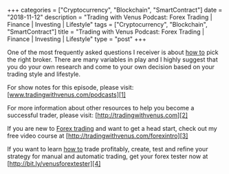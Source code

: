 +++
categories = ["Cryptocurrency", "Blockchain", "SmartContract"]
date = "2018-11-12"
description = "Trading with Venus Podcast: Forex Trading | Finance | Investing | Lifestyle"
tags = ["Cryptocurrency", "Blockchain", "SmartContract"]
title = "Trading with Venus Podcast: Forex Trading | Finance | Investing | Lifestyle"
type = "post"
+++

One of the most frequently asked questions I receiver is about [how to](https://www.playgroundfx.com/blog/forex-trading-how-to/)
pick the right broker. There are many variables in play and I highly
suggest that you do your own research and come to your own decision
based on your trading style and lifestyle.

For show notes for this episode, please visit:
[www.tradingwithvenus.com/podcasts][1]

For more information about other resources to help you become a
successful trader, please visit: [http://tradingwithvenus.com][2]

If you are new to [Forex trading](https://www.fintechee.com/forex-trading-strategies/) and want to get a head start, check out
my free video course at [http://tradingwithvenus.com/forexintro][3]

If you want to learn [how to](https://www.playgroundfx.com/blog/forex-trading-how-to/) trade profitably, create, test and refine
your strategy for manual and automatic trading, get your forex tester
now at [http://bit.ly/venusforextester][4]

   [1]: http://www.tradingwithvenus.com/podcasts
   [2]: https://www.youtube.com/redirect?q=http%3A%2F%2Ftradingwithvenus.com&redir_token=DkkX8nJfoHBR9T8muf_g954Qtdh8MTU0MjA4MzEzNUAxNTQxOTk2NzM1&event=video_description&v=FipY61r-8OY
   [3]: https://www.youtube.com/redirect?q=http%3A%2F%2Ftradingwithvenus.com%2Fforexintro&redir_token=DkkX8nJfoHBR9T8muf_g954Qtdh8MTU0MjA4MzEzNUAxNTQxOTk2NzM1&event=video_description&v=FipY61r-8OY
   [4]: https://www.youtube.com/redirect?q=http%3A%2F%2Fbit.ly%2Fvenusforextester&redir_token=DkkX8nJfoHBR9T8muf_g954Qtdh8MTU0MjA4MzEzNUAxNTQxOTk2NzM1&event=video_description&v=FipY61r-8OY